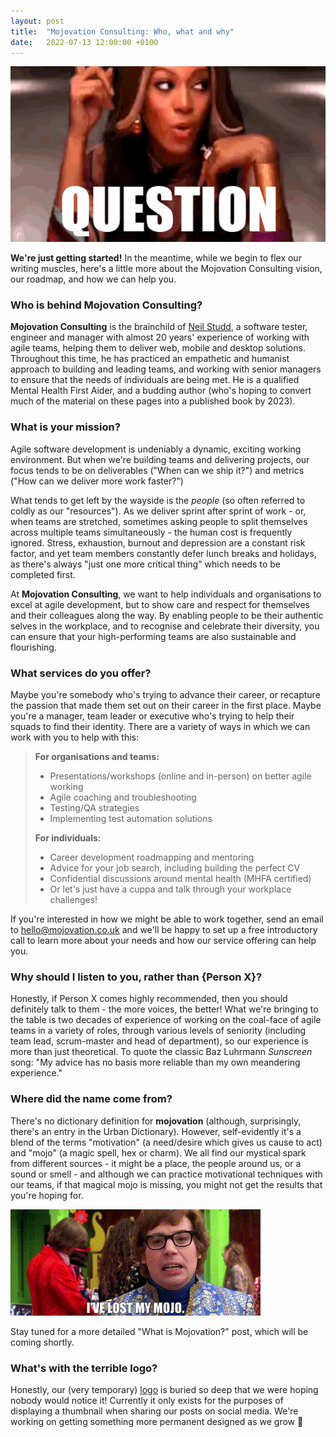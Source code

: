 ```yaml
---
layout: post
title:  "Mojovation Consulting: Who, what and why"
date:   2022-07-13 12:00:00 +0100
---
```


![Destiny's Child - Independent Women, Pt. 1 - "Question"](/assets/img/destinys-child-question.gif)

**We're just getting started!** In the meantime, while we begin to flex our writing muscles, here's a little more about the Mojovation Consulting vision, our roadmap, and how we can help you.

### Who is behind Mojovation Consulting?

**Mojovation Consulting** is the brainchild of <a href="https://www.neilstudd.com">Neil Studd</a>, a software tester, engineer and manager with almost 20 years' experience of working with agile teams, helping them to deliver web, mobile and desktop solutions. Throughout this time, he has practiced an empathetic and humanist approach to building and leading teams, and working with senior managers to ensure that the needs of individuals are being met. He is a qualified Mental Health First Aider, and a budding author (who's hoping to convert much of the material on these pages into a published book by 2023).

### What is your mission?

Agile software development is undeniably a dynamic, exciting working environment. But when we're building teams and delivering projects, our focus tends to be on deliverables ("When can we ship it?") and metrics ("How can we deliver more work faster?")

What tends to get left by the wayside is the _people_ (so often referred to coldly as our "resources"). As we deliver sprint after sprint of work - or, when teams are stretched, sometimes asking people to split themselves across multiple teams simultaneously - the human cost is frequently ignored. Stress, exhaustion, burnout and depression are a constant risk factor, and yet team members constantly defer lunch breaks and holidays, as there's always "just one more critical thing" which needs to be completed first.

At **Mojovation Consulting**, we want to help individuals and organisations to excel at agile development, but to show care and respect for themselves and their colleagues along the way. By enabling people to be their authentic selves in the workplace, and to recognise and celebrate their diversity, you can ensure that your high-performing teams are also sustainable and flourishing.

### What services do you offer?

Maybe you're somebody who's trying to advance their career, or recapture the passion that made them set out on their career in the first place. Maybe you're a manager, team leader or executive who's trying to help their squads to find their identity. There are a variety of ways in which we can work with you to help with this: 

> **For organisations and teams:**
> * Presentations/workshops (online and in-person) on better agile working
> * Agile coaching and troubleshooting
> * Testing/QA strategies
> * Implementing test automation solutions
> 
> **For individuals:**
> * Career development roadmapping and mentoring 
> * Advice for your job search, including building the perfect CV 
> * Confidential discussions around mental health (MHFA certified)
> * Or let's just have a cuppa and talk through your workplace challenges!

If you're interested in how we might be able to work together, send an email to <a href="mailto:hello@mojovation.co.uk">hello@mojovation.co.uk</a> and we'll be happy to set up a free introductory call to learn more about your needs and how our service offering can help you.

### Why should I listen to you, rather than {Person X}?

Honestly, if Person X comes highly recommended, then you should definitely talk to them - the more voices, the better! What we're bringing to the table is two decades of experience of working on the coal-face of agile teams in a variety of roles, through various levels of seniority (including team lead, scrum-master and head of department), so our experience is more than just theoretical. To quote the classic Baz Luhrmann _Sunscreen_ song: "My advice has no basis more reliable than my own meandering experience."

### Where did the name come from?

There's no dictionary definition for **mojovation** (although, surprisingly, there's an entry in the Urban Dictionary). However, self-evidently it's a blend of the terms "motivation" (a need/desire which gives us cause to act) and "mojo" (a magic spell, hex or charm). We all find our mystical spark from different sources - it might be a place, the people around us, or a sound or smell - and although we can practice motivational techniques with our teams, if that magical mojo is missing, you might not get the results that you're hoping for.

![Austin Powers has lost his mojo.](/assets/img/austin-mojo.gif)

Stay tuned for a more detailed "What is Mojovation?" post, which will be coming shortly.

### What's with the terrible logo?

Honestly, our (very temporary) [logo](/assets/img/temporary_logo.png) is buried so deep that we were hoping nobody would notice it! Currently it only exists for the purposes of displaying a thumbnail when sharing our posts on social media. We're working on getting something more permanent designed as we grow 🌱 